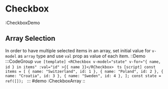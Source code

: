 # Checkbox

:CheckboxDemo

## Array Selection
In order to have multiple selected items in an array, set initial value for `v-model` as `array` type and use `val` prop as value of each item.
::Demo
  :::CodeGroup
    ```vue [template]
    <RCheckbox v-model="state" v-for="{ name, id } in items" :val="id" >{{ name }}</RCheckbox>
    ```
    ```ts [script]
    const items = [
      { name: "Switzerland", id: 1 },
      { name: "Poland", id: 2 },
      { name: "Croatia", id: 3 },
      { name: "Sweden", id: 4 },
    ];
    const state = ref([]);
    ```
  :::
#demo
  :CheckboxArray
::
